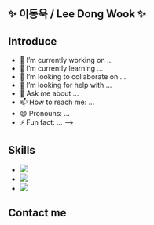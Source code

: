 ## ✨ 이동욱 / Lee Dong Wook ✨
## Introduce

- 🔭 I’m currently working on ...
- 🌱 I’m currently learning ...
- 👯 I’m looking to collaborate on ...
- 🤔 I’m looking for help with ...
- 💬 Ask me about ...
- 📫 How to reach me: ...
- 😄 Pronouns: ...
- ⚡ Fun fact: ...
-->

## Skills

- <img src="https://img.shields.io/badge/html5%20-%23E34F26.svg?&style=for-the-badge&logo=html5&logoColor=white" />
- <img src="https://img.shields.io/badge/css3%20-%231572B6.svg?&style=for-the-badge&logo=css3&logoColor=white" />
- <img src="https://img.shields.io/badge/javascript%20-%23323330.svg?&style=for-the-badge&logo=javascript&logoColor=%23F7DF1E" />

## Contact me
